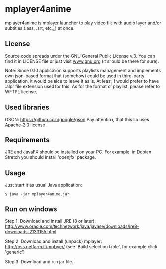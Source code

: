 # mplayer4anime

mplayer4anime is mplayer launcher to play video file with audio layer and/or subtitles (.ass, .srt, etc,,,) at once.

## License

Source code spreads under the GNU General Public License v.3. You can find it in LICENSE file or just visit www.gnu.org (it should be there for sure).

Note: Since 0.10 application supports playlists management and implements own json-based format that (somehow) could be used in third-party application,
it would be nice to leave it as is. At least, I would prefer to have .alpr file extension used for this. As for the format of playlist, please
refer to WFTPL license.

## Used libraries
GSON: https://github.com/google/gson
Pay attention, that this lib uses Apache-2.0 license

## Requirements

JRE and JavaFX should be installed on your PC.
For example, in Debian Stretch you should install 'openjfx' package.

## Usage

Just start it as usual Java application:
```
$ java -jar mplayer4anime.jar
```

## Run on windows
Step 1.
Download and install JRE (8 or later):
http://www.oracle.com/technetwork/java/javase/downloads/jre8-downloads-2133155.html

Step 2.
Download and install (unpack) mplayer:
http://oss.netfarm.it/mplayer/
(see 'Build selection table', for example click 'generic')

Step 3.
Download and run jar file.
